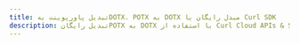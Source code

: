 ---title: تبدیل پاورپوینت بهDOTX، POTX به DOTX مبدل رایگان یا Curl SDKdescription: تبدیل رایگانPOTX به DOTX با استفاده از Curl Cloud APIs & SDK. همچنین اسناد Microsoft PowerPoint را در Cloud ایجاد، ویرایش و رندر کنید.---